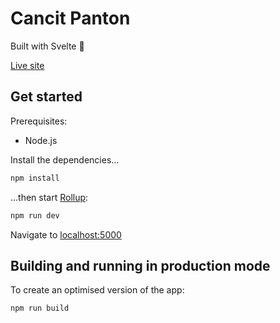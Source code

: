 # Cancit Panton

Built with Svelte 💯

[Live site](https://wuckyme.netlify.app/)


## Get started

Prerequisites:
- Node.js

Install the dependencies...

```bash
npm install
```

...then start [Rollup](https://rollupjs.org):

```bash
npm run dev
```

Navigate to [localhost:5000](http://localhost:5000)


## Building and running in production mode

To create an optimised version of the app:

```bash
npm run build
```
